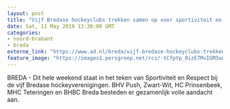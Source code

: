 ```yaml
---
layout: post
title: "Vijf Bredase hockeyclubs trekken samen op voor sportiviteit en respect"
date: Sat, 11 May 2019 13:38:00 GMT
categories: 
- noord-brabant 
- breda 
externe_link: "https://www.ad.nl/breda/vijf-bredase-hockeyclubs-trekken-samen-op-voor-sportiviteit-en-respect~a078d5e7/"
feature_image: "https://images1.persgroep.net/rcs/-tCfpYp_8izE7MvIGM3uA5Eq-pk/diocontent/147972746/_fitwidth/400/?appId=21791a8992982cd8da851550a453bd7f&quality=0.7"
---
```


BREDA - Dit hele weekend staat in het teken van Sportiviteit en Respect bij de vijf Bredase hockeyverenigingen. BHV Push, Zwart-Wit, HC Prinsenbeek, MHC Teteringen en BHBC Breda besteden er gezamenlijk volle aandacht aan.
